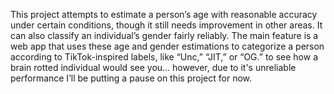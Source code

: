 This project attempts to estimate a person’s age with reasonable accuracy under certain conditions, though it still needs improvement in other areas. It can also classify an individual’s gender fairly reliably. The main feature is a web app that uses these age and gender estimations to categorize a person according to TikTok-inspired labels, like “Unc,” “JIT,” or “OG.” to see how a brain rotted individual would see you... however, due to it's unreliable performance I’ll be putting a pause on this project for now.
